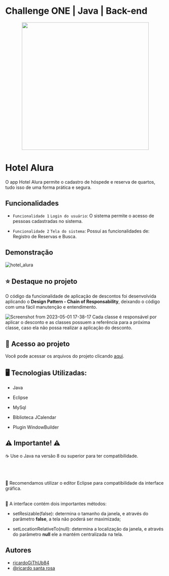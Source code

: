 # Challenge ONE | Java | Back-end 

<p align="center" >

<img width="400" heigth="400" src="https://user-images.githubusercontent.com/101413385/173164615-192ca98a-1a44-480e-9229-9f82f456eec8.png">

 </p>

# Hotel Alura

O app Hotel Alura permite o cadastro de hóspede e reserva de quartos, tudo isso de uma forma prática e segura.

## Funcionalidades

- `Funcionalidade 1` `Login do usuário`: O sistema permite o acesso de pessoas cadastradas no sistema.

- `Funcionalidade 2` `Tela do sistema`: Possuí as funcionalidades de: Registro de Reservas e Busca.

## Demonstração

![hotel_alura](https://user-images.githubusercontent.com/94012401/235502856-eb6b16eb-323c-4254-b60d-b8eb86a3510e.gif)
## ⭐ Destaque no projeto

O código da funcionalidade de aplicação de descontos foi desenvolvida aplicando o **Design Pattern - Chain of Responsability**, deixando o código com uma fácil manutenção e entendimento.

![Screenshot from 2023-05-01 17-38-17](https://user-images.githubusercontent.com/94012401/235527106-867c0fb3-71d5-48a6-abfb-ed0bf452a67b.png)
 Cada classe é responsável por aplicar o desconto e as classes possuem a referência para a próxima classe, caso ela não possa realizar a aplicação do desconto. 



## 📁 Acesso ao projeto

Você pode acessar os arquivos do projeto clicando [aqui](https://github.com/ricardoGiThUb84/ONE-DESAFIO-Hotel_Alura).

## 🖥️ Tecnologias Utilizadas:

  - Java

- Eclipse

- MySql

- Biblioteca JCalendar

- Plugin WindowBuilder </br>

  

## ⚠️ Importante! ⚠️

  

☕ Use o Java na versão 8 ou superior para ter compatibilidade.

</br></br>

📝 Recomendamos utilizar o editor Eclipse para compatibilidade da interface gráfica. </br></br>

🎨 A interface contém dois importantes métodos:

- setResizable(false): determina o tamanho da janela, e através do parâmetro <strong>false</strong>, a tela não poderá ser maximizada;

- setLocationRelativeTo(null): determina a localização da janela, e através do parâmetro <strong>null</strong> ele a mantém centralizada na tela.

## Autores

- [ricardoGiThUb84](https://github.com/ricardoGiThUb84)
- [@ricardo santa rosa](https://www.linkedin.com/in/ricardo-santa-rosa-backend/)
